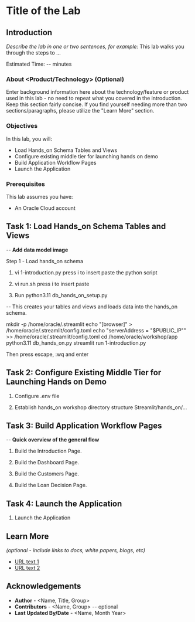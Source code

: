 # Title of the Lab

## Introduction

*Describe the lab in one or two sentences, for example:* This lab walks you through the steps to ...

Estimated Time: -- minutes

### About <Product/Technology> (Optional)
Enter background information here about the technology/feature or product used in this lab - no need to repeat what you covered in the introduction. Keep this section fairly concise. If you find yourself needing more than two sections/paragraphs, please utilize the "Learn More" section.

### Objectives

In this lab, you will:
* Load Hands_on Schema Tables and Views
* Configure existing middle tier for launching hands on demo
* Build Application Workflow Pages
* Launch the Application

### Prerequisites

This lab assumes you have:
* An Oracle Cloud account
   


## Task 1: Load Hands_on Schema Tables and Views

 -- **Add data model image**

Step 1 - Load hands_on schema

1. vi 1-introduction.py 
press i to insert
paste the python script

2. vi run.sh
press i to insert
paste

3. Run python3.11 db_hands_on_setup.py

 -- This creates your tables and views and loads data into the  hands_on schema.
  
mkdir -p /home/oracle/.streamlit
echo "[browser]" > /home/oracle/.streamlit/config.toml
echo "serverAddress = \"$PUBLIC_IP\"" >> /home/oracle/.streamlit/config.toml
cd /home/oracle/workshop/app
python3.11 db_hands_on.py
streamlit run 1-introduction.py

Then press escape, :wq and enter



## Task 2: Configure Existing Middle Tier for Launching Hands on Demo

1. Configure .env file

2. Establish hands_on workshop directory structure
    Streamlit/hands_on/...


## Task 3: Build Application Workflow Pages

-- **Quick overview of the general flow** 

1. Build the Introduction Page.

2. Build the Dashboard Page.

3. Build the Customers Page.

4. Build the Loan Decision Page.


## Task 4: Launch the Application

1. Launch the Application


## Learn More

*(optional - include links to docs, white papers, blogs, etc)*

* [URL text 1](http://docs.oracle.com)
* [URL text 2](http://docs.oracle.com)

## Acknowledgements
* **Author** - <Name, Title, Group>
* **Contributors** -  <Name, Group> -- optional
* **Last Updated By/Date** - <Name, Month Year>

